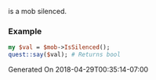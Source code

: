 is a mob silenced.
### Example

```perl
my $val = $mob->IsSilenced();
quest::say($val); # Returns bool
```


Generated On 2018-04-29T00:35:14-07:00